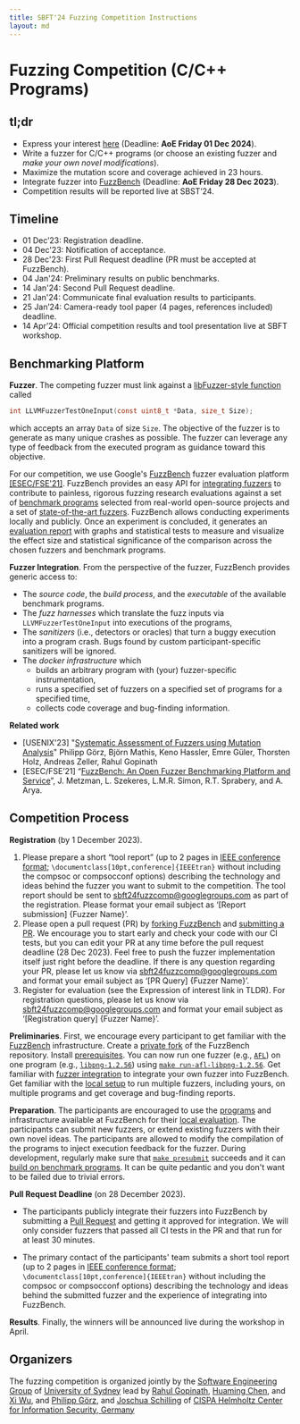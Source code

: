 ```yaml
---
title: SBFT'24 Fuzzing Competition Instructions
layout: md
---
```


# Fuzzing Competition (C/C++ Programs)

## tl;dr

* Express your interest [here](https://forms.gle/pwxtqgEaN724NESC9) (Deadline: **AoE Friday 01 Dec 2024**).
* Write a fuzzer for C/C++ programs (or choose an existing fuzzer and _make your own novel modifications_).
* Maximize the mutation score and coverage achieved in 23 hours.
* Integrate fuzzer into [FuzzBench](https://google.github.io/fuzzbench/getting-started/adding-a-new-fuzzer/) (Deadline: **AoE Friday 28 Dec 2023**).
* Competition results will be reported live at SBST’24.

## Timeline
* 01 Dec’23: Registration deadline.
* 04 Dec'23: Notification of acceptance.
* 28 Dec'23: First Pull Request deadline (PR must be accepted at FuzzBench).
* 04 Jan'24: Preliminary results on public benchmarks.
* 14 Jan'24: Second Pull Request deadline.
* 21 Jan'24: Communicate final evaluation results to participants.
* 25 Jan’24: Camera-ready tool paper (4 pages, references included) deadline.
* 14 Apr’24: Official competition results and tool presentation live at SBFT workshop.


## Benchmarking Platform
**Fuzzer**. The competing fuzzer must link against a [libFuzzer-style function](https://llvm.org/docs/LibFuzzer.html#fuzz-target) called
```C
int LLVMFuzzerTestOneInput(const uint8_t *Data, size_t Size);
```
which accepts an array `Data` of size `Size`. The objective of the fuzzer is to generate as many unique crashes as possible. The fuzzer can leverage any type of feedback from the executed program as guidance toward this objective.

For our competition, we use Google's [FuzzBench](https://google.github.io/fuzzbench) fuzzer evaluation platform [[ESEC/FSE'21]](https://research.google/pubs/pub50600/). FuzzBench provides an easy API for [integrating fuzzers](https://google.github.io/fuzzbench/getting-started/adding-a-new-fuzzer/) to contribute to painless, rigorous fuzzing research evaluations against a set of [benchmark programs](https://github.com/google/fuzzbench/tree/master/benchmarks) selected from real-world open-source projects and a set of [state-of-the-art fuzzers](https://github.com/google/fuzzbench/tree/master/fuzzers). FuzzBench allows conducting experiments locally and publicly. Once an experiment is concluded, it generates an [evaluation report](https://www.fuzzbench.com/reports/sample/index.html) with graphs and statistical tests to measure and visualize the effect size and statistical significance of the comparison across the chosen fuzzers and benchmark programs.

**Fuzzer Integration**. From the perspective of the fuzzer, FuzzBench provides generic access to:
* The *source code*, the *build process*, and the *executable* of the available benchmark programs.
* The *fuzz harnesses* which translate the fuzz inputs via `LLVMFuzzerTestOneInput` into executions of the programs,
* The *sanitizers* (i.e., detectors or oracles) that turn a buggy execution into a program crash. Bugs found by custom participant-specific sanitizers will be ignored.
* The *docker infrastructure* which
  * builds an arbitrary program with (your) fuzzer-specific instrumentation,
  * runs a specified set of fuzzers on a specified set of programs for a specified time,
  * collects code coverage and bug-finding information.

**Related work**
* [USENIX'23] "[Systematic Assessment of Fuzzers using Mutation Analysis](https://arxiv.org/abs/2212.03075)" Philipp Görz, Björn Mathis, Keno Hassler, Emre Güler, Thorsten Holz, Andreas Zeller, Rahul Gopinath
* [ESEC/FSE’21] “[FuzzBench: An Open Fuzzer Benchmarking Platform and Service](https://research.google/pubs/pub50600.pdf)”, J. Metzman, L. Szekeres, L.M.R. Simon, R.T. Sprabery, and A. Arya.


## Competition Process
**Registration** (by 1 December 2023).

1. Please prepare a short “tool report” (up to 2 pages in [IEEE conference format](https://www.ieee.org/conferences/publishing/templates.html); `\documentclass[10pt,conference]{IEEEtran}` without including the compsoc or compsocconf options) describing the technology and ideas behind the fuzzer you want to submit to the competition. The tool report should be sent to [sbft24fuzzcomp@googlegroups.com](mailto:sbft24fuzzcomp@googlegroups.com) as part of the registration. Please format your email subject as ‘[Report submission] {Fuzzer Name}’.
2. Please open a pull request (PR) by [forking FuzzBench](https://github.com/google/fuzzbench/fork) and [submitting a PR](https://github.com/google/fuzzbench/compare). We encourage you to start early and check your code with our CI tests, but you can edit your PR at any time before the pull request deadline (28 Dec 2023). Feel free to push the fuzzer implementation itself just right before the deadline. If there is any question regarding your PR, please let us know via [sbft24fuzzcomp@googlegroups.com](mailto:sbft24fuzzcomp@googlegroups.com) and format your email subject as ‘[PR Query] {Fuzzer Name}’.
3. Register for evaluation (see the Expression of interest link in TLDR). For registration questions, please let us know via [sbft24fuzzcomp@googlegroups.com](mailto:sbft24fuzzcomp@googlegroups.com) and format your email subject as ‘[Registration query] {Fuzzer Name}’.

**Preliminaries**. First, we encourage every participant to get familiar with the [FuzzBench](https://github.com/google/fuzzbench) infrastructure. Create a [private fork](https://github.com/new/import) of the FuzzBench repository. Install [prerequisites](https://google.github.io/fuzzbench/getting-started/prerequisites/). You can now run one fuzzer (e.g., [`AFL`](https://github.com/google/fuzzbench/tree/master/fuzzers/afl)) on one program (e.g., [`libpng-1.2.56`](https://github.com/google/fuzzbench/tree/master/benchmarks/libpng-1.2.56)) using [`make run-afl-libpng-1.2.56`](https://google.github.io/fuzzbench/getting-started/adding-a-new-fuzzer/#testing-it-out). Get familiar with [fuzzer integration](https://google.github.io/fuzzbench/getting-started/adding-a-new-fuzzer/) to integrate your own fuzzer into FuzzBench. Get familiar with the [local setup](https://google.github.io/fuzzbench/running-a-local-experiment) to run multiple fuzzers, including yours, on multiple programs and get coverage and bug-finding reports.

**Preparation**. The participants are encouraged to use the [programs](https://github.com/google/fuzzbench/tree/master/benchmarks) and infrastructure available at FuzzBench for their [local evaluation](https://google.github.io/fuzzbench/running-a-local-experiment). The participants can submit new fuzzers, or extend existing fuzzers with their own novel ideas. The participants are allowed to modify the compilation of the programs to inject execution feedback for the fuzzer. During development, regularly make sure that [`make presubmit`](https://google.github.io/fuzzbench/getting-started/contributing-code/#running-unit-tests) succeeds and it can [build on benchmark programs](https://google.github.io/fuzzbench/getting-started/adding-a-new-fuzzer/#testing-it-out). It can be quite pedantic and you don't want to be failed due to trivial errors.

**Pull Request Deadline** (on 28 December 2023).
* The participants publicly integrate their fuzzers into FuzzBench by submitting a [Pull Request](https://github.com/google/fuzzbench/pulls) and getting it approved for integration. We will only consider fuzzers that passed all CI tests in the PR and that run for at least 30 minutes.

* The primary contact of the participants' team submits a short tool report (up to 2 pages in [IEEE conference format](https://www.ieee.org/conferences/publishing/templates.html); `\documentclass[10pt,conference]{IEEEtran}` without including the compsoc or compsocconf options) describing the technology and ideas behind the submitted fuzzer and the experience of integrating into FuzzBench.


**Results**. Finally, the winners will be announced live during the workshop in April.

## Organizers
The fuzzing competition is organized jointly by the [Software Engineering Group](https://soft-eng.sydney.edu.au/) of [University of Sydney](https://github.com/sbft24/sbft24.github.io/issues/sydney.edu.au/) lead by [Rahul Gopinath](https://rahul.gopinath.org/), [Huaming Chen](https://www.sydney.edu.au/engineering/about/our-people/academic-staff/huaming-chen.html), and [Xi Wu](https://www.sydney.edu.au/engineering/about/our-people/academic-staff/xi-wu.html), and [Philipp Görz](https://cispa.de/en/people/c01phgo), and [Joschua Schilling](https://cispa.de/en/people/c03josc) of [CISPA Helmholtz Center for Information Security, Germany](https://cispa.de/)
